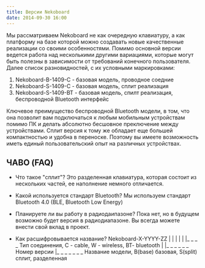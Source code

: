 ```yaml
---
title: Версии Nekoboard
date: 2014-09-30 16:00
---                                                        
```

                                                                              
Мы рассматриваем Nekoboard не как очередную клавиатуру, а как платформу на базе которой можно создавать новые качественные реализации со своими особенностями. Помимо основной версии ведется работа над несколькими другими вариациями, которые могут быть полезны в зависимости от требований конечного пользователя. Далее список разновидностей, с их условными маркировками:

1. Nekoboard-B-1409-C  - базовая модель, проводное соедние
2. Nekoboard-S-1409-С  - базовая модель, сплит реализация
3. Nekoboard-S-1409-BT - базовая модель, спилт реализация, беспроводной Bluetooth интерфейс

Ключевое преимущество беспроводной Bluetooth модели, в том, что она позволит вам подключаться к любым мобильным устройствам помимо ПК и делать абсолютно бесшовное преключение между устройствами. Сплит версия к тому же обладает еще большей компактностью и удобна в переноске. Поэтому вы имеете возможность иметь единый пользовательский опыт на различных устройствах.

## ЧАВО (FAQ)

- Что такое "сплит"?
  Это разделенная клавиатура, которая состоит из нескольких частей, ее наполнение немного отличается.

- Какой используется стандарт Bluetooth?
  Мы используем стандарт Bluetooth 4.0 (BLE, Bluetooth Low Energy)

- Планируете ли вы работу в радиодаипазоне?
  Пока нет, но в будущем возможно будет версия в радиодиапазоне. Вы всегда можете внести свой вклад в проект.

- Как расшифровывается название?
  Nekoboard-X-YYYY-ZZ
	    |  |   |
            |  |   |_ _ _ _ Тип соединения, C - cable, W - wireless, BT- bluetooth
            |  |_ _ _ _ _ _ Номер версии
            |_ _ _ _ _ _ _  Название модели, B(base) базовая, S(split) сплит, разделенная

